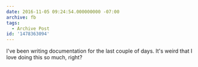 ```yaml
---
date: 2016-11-05 09:24:54.000000000 -07:00
archive: fb
tags: 
  - Archive Post
id: '1478363094'
---
```


I've been writing documentation for the last couple of days. It's weird that I love doing this so much, right?
